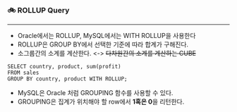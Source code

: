 ### 🚲 ROLLUP Query

---

- Oracle에서는 ROLLUP, MySQL에서는 WITH ROLLUP을 사용한다
- ROLLUP은 GROUP BY에서 선택한 기준에 따라 합계가 구해진다.
- 소그룹간의 소계를 계산한다. <-> ~~다차원간의 소계를 계산하는 CUBE~~

``` mysql
SELECT country, product, sum(profit) 
FROM sales 
GROUP BY country, product WITH ROLLUP;
```

- MySQL은 Oracle 처럼 GROUPING 함수를 사용할 수 있다.
- GROUPING은 집계가 위치해야 할 row에서 **1혹은 0**을 리턴한다.